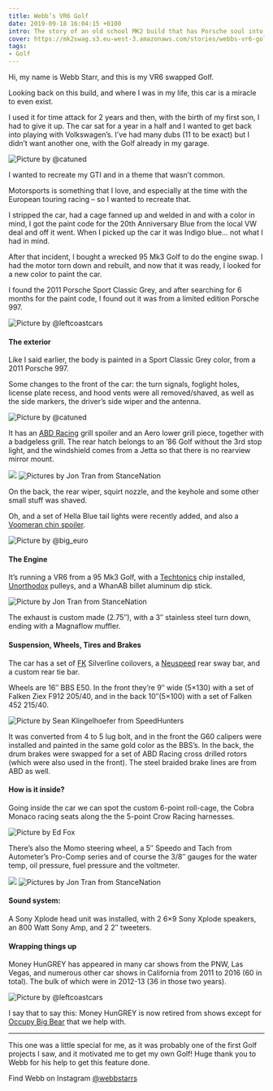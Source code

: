 ```yaml
---
title: Webb’s VR6 Golf
date: 2019-09-18 16:04:15 +0100
intro: The story of an old school MK2 build that has Porsche soul into it.
cover: https://mk2swag.s3.eu-west-3.amazonaws.com/stories/webbs-vr6-golf-cover.jpg
tags:
- Golf
---
```


Hi, my name is Webb Starr, and this is my VR6 swapped Golf.

Looking back on this build, and where I was in my life, this car is a miracle to even exist.

I used it for time attack for 2 years and then, with the birth of my first son, I had to give it up. The car sat for a year in a half and I wanted to get back into playing with Volkswagen’s. I’ve had many dubs (11 to be exact) but I didn’t want another one, with the Golf already in my garage.

![Picture by @catuned](https://mk2swag.s3.eu-west-3.amazonaws.com/stories/webbs-vr6-golf-intro.jpeg)

I wanted to recreate my GTI and in a theme that wasn’t common.

Motorsports is something that I love, and especially at the time with the European touring racing – so I wanted to recreate that.

I stripped the car, had a cage fanned up and welded in and with a color in mind, I got the paint code for the 20th Anniversary Blue from the local VW deal and off it went. When I picked up the car it was Indigo blue… not what I had in mind.

After that incident, I bought a wrecked 95 Mk3 Golf to do the engine swap. I had the motor torn down and rebuilt, and now that it was ready, I looked for a new color to paint the car.

I found the 2011 Porsche Sport Classic Grey, and after searching for 6 months for the paint code, I found out it was from a limited edition Porsche 997.

![Picture by @leftcoastcars](https://mk2swag.s3.eu-west-3.amazonaws.com/stories/webbs-vr6-golf-intro-2.jpg)


#### The exterior
Like I said earlier, the body is painted in a Sport Classic Grey color, from a 2011 Porsche 997.

Some changes to the front of the car: the turn signals, foglight holes, license plate recess, and hood vents were all removed/shaved, as well as the side markers, the driver’s side wiper and the antenna.

![Picture by @catuned](https://mk2swag.s3.eu-west-3.amazonaws.com/stories/webbs-vr6-golf-exterior-1.jpeg)

It has an [ABD Racing](https://www.abdracing.com/) grill spoiler and an Aero lower grill piece, together with a badgeless grill. The rear hatch belongs to an ’86 Golf without the 3rd stop light, and the windshield comes from a Jetta so that there is no rearview mirror mount.

![](https://mk2swag.s3.eu-west-3.amazonaws.com/stories/webbs-vr6-golf-exterior-2.jpg)
![Pictures by Jon Tran from StanceNation](https://mk2swag.s3.eu-west-3.amazonaws.com/stories/webbs-vr6-golf-exterior-3.jpg)

On the back, the rear wiper, squirt nozzle, and the keyhole and some other small stuff was shaved.

Oh, and a set of Hella Blue tail lights were recently added, and also a [Voomeran chin spoiler](http://www.voomeran.jp/product/golf2/front_lip2.html).

![Picture by @big_euro](https://mk2swag.s3.eu-west-3.amazonaws.com/stories/webbs-vr6-golf-exterior-4.jpg)


#### The Engine
It’s running a VR6 from a 95 Mk3 Golf, with a [Techtonics](https://www.techtonicstuning.com/) chip installed, [Unorthodox](https://www.unorthodoxracing.com/) pulleys, and a WhanAB billet aluminum dip stick.

![Picture by Jon Tran from StanceNation](https://mk2swag.s3.eu-west-3.amazonaws.com/stories/webbs-vr6-golf-engine.jpg)

The exhaust is custom made (2.75″), with a 3″ stainless steel turn down, ending with a Magnaflow muffler.


#### Suspension, Wheels, Tires and Brakes
The car has a set of [FK](https://www.fk-shop.de/) Silverline coilovers, a [Neuspeed](https://www.neuspeed.com/) rear sway bar, and a custom rear tie bar.

Wheels are 16″ BBS E50. In the front they’re 9″ wide (5×130) with a set of Falken Ziex F912 205/40, and in the back 10″(5×100) with a set of Falken 452 215/40.

![Picture by Sean Klingelhoefer from SpeedHunters](https://mk2swag.s3.eu-west-3.amazonaws.com/stories/webbs-vr6-golf-wheels.jpg)

It was converted from 4 to 5 lug bolt, and in the front the G60 calipers were installed and painted in the same gold color as the BBS’s. In the back, the drum brakes were swapped for a set of ABD Racing cross drilled rotors (which were also used in the front). The steel braided brake lines are from ABD as well.


#### How is it inside?
Going inside the car we can spot the custom 6-point roll-cage, the Cobra Monaco racing seats along the the 5-point Crow Racing harnesses.

![Picture by Ed Fox](https://mk2swag.s3.eu-west-3.amazonaws.com/stories/webbs-vr6-golf-inside-1.jpeg)

There’s also the Momo steering wheel, a 5″ Speedo and Tach from Autometer’s Pro-Comp series and of course the 3/8″ gauges for the water temp, oil pressure, fuel pressure and the voltmeter.

![](https://mk2swag.s3.eu-west-3.amazonaws.com/stories/webbs-vr6-golf-inside-2.jpg)
![Pictures by Jon Tran from StanceNation](https://mk2swag.s3.eu-west-3.amazonaws.com/stories/webbs-vr6-golf-inside-3.jpg)

#### Sound system:
A Sony Xplode head unit was installed, with 2 6×9 Sony Xplode speakers, an 800 Watt Sony Amp, and 2 2″ tweeters.


#### Wrapping things up
Money HunGREY has appeared in many car shows from the PNW, Las Vegas, and numerous other car shows in California from 2011 to 2016 (60 in total). The bulk of which were in 2012-13 (36 in those two years).

![Picture by @leftcoastcars](https://mk2swag.s3.eu-west-3.amazonaws.com/stories/webbs-vr6-golf-conclusion-1.jpg)

I say that to say this: Money HunGREY is now retired from shows except for [Occupy Big Bear](https://www.facebook.com/OccupyBigBear/) that we help with.

---

This one was a little special for me, as it was probably one of the first Golf projects I saw, and it motivated me to get my own Golf! Huge thank you to Webb for his help to get this feature done.

Find Webb on Instagram [@webbstarrs](https://www.instagram.com/webbstarrs/)